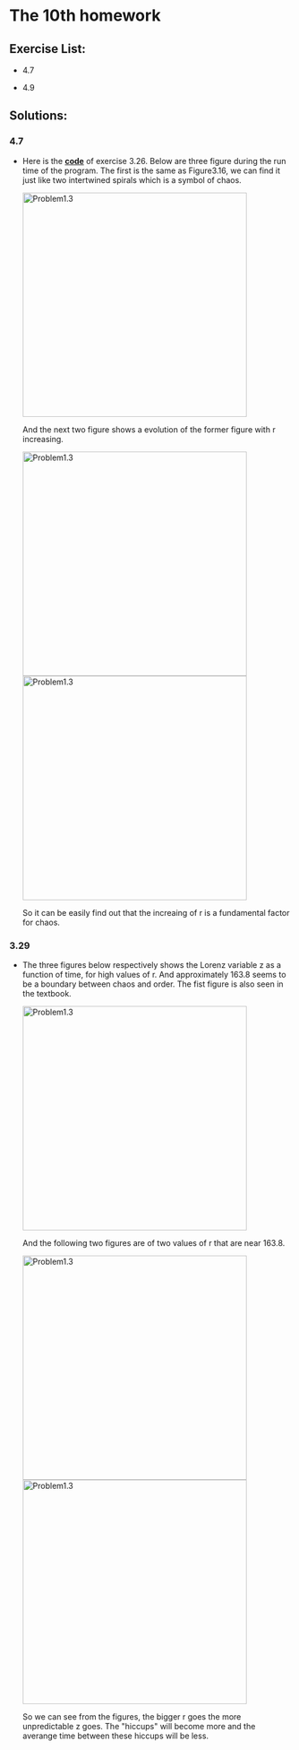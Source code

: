 # The 10th homework

## Exercise List:

- 4.7 

- 4.9 


## Solutions:

### 4.7 
- Here is the [**code**](code/problem4.7.py) of exercise 3.26. Below are three figure during the run time of the program. The first is the same as Figure3.16, we can find it just like two intertwined spirals which is a symbol of chaos.

  <img src="img/3.26_0.png" width = "400" height = "400" alt="Problem1.3" align=center />

  And the next two figure shows a evolution of the former figure with r increasing.

  <img src="img/3.26_1.png" width = "400" height = "400" alt="Problem1.3" align=center />
  <img src="img/3.26_2.png" width = "400" height = "400" alt="Problem1.3" align=center />

  So it can be easily find out that the increaing of r is a fundamental factor for chaos.

### 3.29
- The three figures below respectively shows the Lorenz variable z as a function of time, for high values of r. And approximately 163.8 seems to be a boundary between chaos and order. The fist figure is also seen in the textbook.

  <img src="img/3.29_0.png" width = "400" height = "400" alt="Problem1.3" align=center />

  And the following two figures are of two values of r that are near 163.8.

  <img src="img/3.29_1.png" width = "400" height = "400" alt="Problem1.3" align=center />
  <img src="img/3.29_2.png" width = "400" height = "400" alt="Problem1.3" align=center />
 
  So we can see from the figures, the bigger r goes the more unpredictable z goes. The "hiccups" will become more and the averange time between these hiccups will be less.
